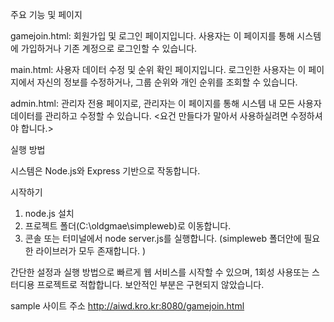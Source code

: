 주요 기능 및 페이지

gamejoin.html:
회원가입 및 로그인 페이지입니다. 사용자는 이 페이지를 통해 시스템에 가입하거나 기존 계정으로 로그인할 수 있습니다.

main.html:
사용자 데이터 수정 및 순위 확인 페이지입니다. 로그인한 사용자는 이 페이지에서 자신의 정보를 수정하거나, 그룹 순위와 개인 순위를 조회할 수 있습니다.

admin.html:
관리자 전용 페이지로, 관리자는 이 페이지를 통해 시스템 내 모든 사용자 데이터를 관리하고 수정할 수 있습니다.
<요건 만들다가 말아서 사용하실려면 수정하셔야 합니다.> 

실행 방법

시스템은 Node.js와 Express 기반으로 작동합니다. 

시작하기 
1. node.js 설치
2. 프로젝트 폴더(C:\oldgmae\simpleweb)로 이동합니다.
3. 콘솔 또는 터미널에서 node server.js를 실행합니다. (simpleweb 폴더안에 필요한 라이브러가 모두 존재합니다. ) 

간단한 설정과 실행 방법으로 빠르게 웹 서비스를 시작할 수 있으며, 1회성 사용또는 스터디용 프로젝트로 적합합니다. 
보안적인 부분은 구현되지 않았습니다. 

sample 사이트 주소 http://aiwd.kro.kr:8080/gamejoin.html 
 

